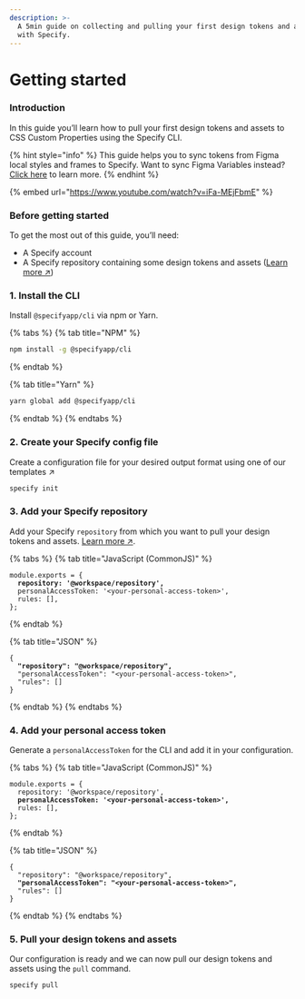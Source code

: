 ```yaml
---
description: >-
  A 5min guide on collecting and pulling your first design tokens and assets
  with Specify.
---
```


# Getting started

### Introduction

In this guide you’ll learn how to pull your first design tokens and assets to CSS Custom Properties using the Specify CLI.

{% hint style="info" %}
This guide helps you to sync tokens from Figma local styles and frames to Specify. Want to sync Figma Variables instead? [Click here](../sdtf-beta/getting-started.md) to learn more.
{% endhint %}

{% embed url="https://www.youtube.com/watch?v=iFa-MEjFbmE" %}

### Before getting started

To get the most out of this guide, you’ll need:

* A Specify account
* A Specify repository containing some design tokens and assets ([Learn more ↗](glossary.md#repository))

### 1. Install the CLI

Install `@specifyapp/cli` via npm or Yarn.

{% tabs %}
{% tab title="NPM" %}
```bash
npm install -g @specifyapp/cli
```
{% endtab %}

{% tab title="Yarn" %}
```bash
yarn global add @specifyapp/cli
```
{% endtab %}
{% endtabs %}

### 2. Create your Specify config file

Create a configuration file for your desired output format using one of our templates ↗️

```bash
specify init
```

### 3. Add your Specify repository

Add your Specify `repository` from which you want to pull your design tokens and assets. [Learn more ↗](https://specify.gitbook.io/specify-documentation/usage/cli#commands).

{% tabs %}
{% tab title="JavaScript (CommonJS)" %}
<pre class="language-javascript" data-line-numbers><code class="lang-javascript">module.exports = {
<strong>  repository: '@workspace/repository',
</strong>  personalAccessToken: '&#x3C;your-personal-access-token>',
  rules: [],
};
</code></pre>
{% endtab %}

{% tab title="JSON" %}
<pre class="language-json" data-line-numbers><code class="lang-json">{
<strong>  "repository": "@workspace/repository",
</strong>  "personalAccessToken": "&#x3C;your-personal-access-token>",
  "rules": []
}
</code></pre>
{% endtab %}
{% endtabs %}

### 4. Add your personal access token

Generate a `personalAccessToken` for the CLI and add it in your configuration.

{% tabs %}
{% tab title="JavaScript (CommonJS)" %}
<pre class="language-javascript" data-line-numbers><code class="lang-javascript">module.exports = {
  repository: '@workspace/repository',
<strong>  personalAccessToken: '&#x3C;your-personal-access-token>',
</strong>  rules: [],
};
</code></pre>
{% endtab %}

{% tab title="JSON" %}
<pre class="language-json" data-line-numbers><code class="lang-json">{
  "repository": "@workspace/repository",
<strong>  "personalAccessToken": "&#x3C;your-personal-access-token>",
</strong>  "rules": []
}
</code></pre>
{% endtab %}
{% endtabs %}

### 5. Pull your design tokens and assets

Our configuration is ready and we can now pull our design tokens and assets using the `pull` command.

```bash
specify pull
```
